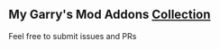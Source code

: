 ## My Garry's Mod Addons [Collection](https://steamcommunity.com/workshop/filedetails/?id=1932896405)
Feel free to submit issues and PRs